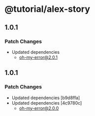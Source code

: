 # @tutorial/alex-story

## 1.0.1

### Patch Changes

- Updated dependencies
  - oh-my-error@2.0.1

## 1.0.1

### Patch Changes

- Updated dependencies [b9d8ffa]
- Updated dependencies [4c9780c]
  - oh-my-error@2.0.0
